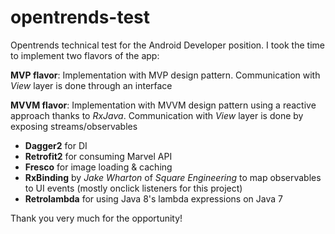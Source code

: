 # opentrends-test

Opentrends technical test for the Android Developer position. I took the time to implement two flavors of the app:

**MVP flavor**: Implementation with MVP design pattern. Communication with *View* layer is done through an interface

**MVVM flavor**: Implementation with MVVM design pattern using a reactive approach thanks to *RxJava*. Communication with *View* layer is done by exposing streams/observables

- **Dagger2** for DI
- **Retrofit2** for consuming Marvel API
- **Fresco** for image loading & caching
- **RxBinding** by *Jake Wharton* of *Square Engineering* to map observables to UI events (mostly onclick listeners for this project)
- **Retrolambda** for using Java 8's lambda expressions on Java 7

Thank you very much for the opportunity!
